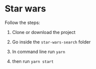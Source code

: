 # Star wars

Follow the steps:

1. Clone or download the project
2. Go inside the `star-wars-search` folder
3. In command line run `yarn`

4. then run `yarn start`
